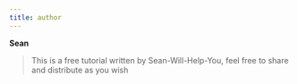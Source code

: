 ```yaml
---
title: author
---
```


**Sean**
>  This is a free tutorial written by Sean-Will-Help-You, feel free to share and distribute as you wish
